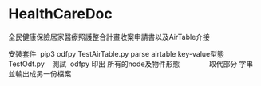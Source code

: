 # HealthCareDoc
全民健康保險居家醫療照護整合計畫收案申請書以及AirTable介接

安裝套件  pip3 odfpy
TestAirTable.py   parse airtable key-value型態
TestOdt.py    測試  odfpy 印出 所有的node及物件形態
                   取代部分 字串 並輸出成另一份檔案

 
